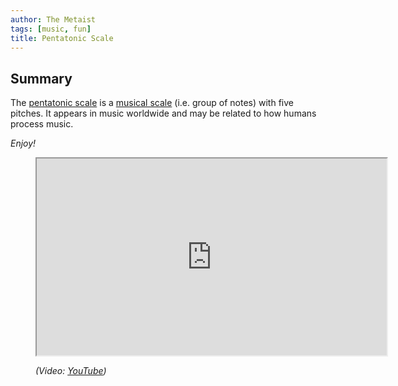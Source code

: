 ```yaml
---
author: The Metaist
tags: [music, fun]
title: Pentatonic Scale
---
```


## Summary

<div class="entry-summary" markdown="1">

The [pentatonic scale](http://en.wikipedia.org/wiki/Pentatonic_scale)
is a [musical scale](<http://en.wikipedia.org/wiki/Scale_(music)>)
(i.e. group of notes) with five pitches. It appears in music worldwide and may
be related to how humans process music.

_Enjoy!_

</div>

<figure markdown="1">

<iframe width="560" height="315" src="http://www.youtube.com/embed/ne6tB2KiZuk?rel=0" allowfullscreen></iframe>
<figcaption>
  <address markdown="1">

(Video: [YouTube](http://www.youtube.com/watch?v=ne6tB2KiZuk))</address>

</figcaption>
</figure>
